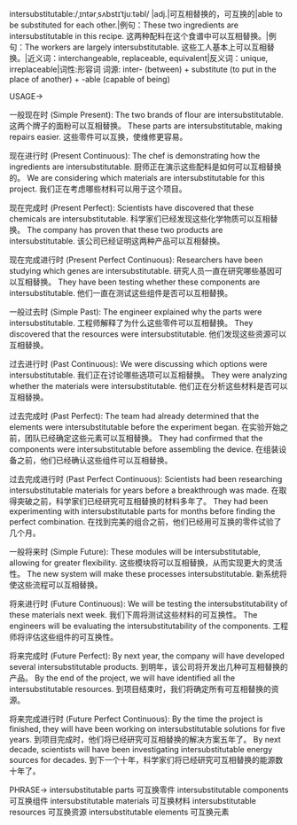 intersubstitutable:/ˌɪntərˌsʌbstɪˈtjuːtəbl/
|adj.|可互相替换的，可互换的|able to be substituted for each other.|例句：These two ingredients are intersubstitutable in this recipe. 这两种配料在这个食谱中可以互相替换。|例句：The workers are largely intersubstitutable. 这些工人基本上可以互相替换。|近义词：interchangeable, replaceable, equivalent|反义词：unique, irreplaceable|词性:形容词
词源: inter- (between) + substitute (to put in the place of another) + -able (capable of being)


USAGE->

一般现在时 (Simple Present):
The two brands of flour are intersubstitutable. 这两个牌子的面粉可以互相替换。
These parts are intersubstitutable, making repairs easier.  这些零件可以互换，使维修更容易。


现在进行时 (Present Continuous):
The chef is demonstrating how the ingredients are intersubstitutable. 厨师正在演示这些配料是如何可以互相替换的。
We are considering which materials are intersubstitutable for this project. 我们正在考虑哪些材料可以用于这个项目。


现在完成时 (Present Perfect):
Scientists have discovered that these chemicals are intersubstitutable. 科学家们已经发现这些化学物质可以互相替换。
The company has proven that these two products are intersubstitutable. 该公司已经证明这两种产品可以互相替换。


现在完成进行时 (Present Perfect Continuous):
Researchers have been studying which genes are intersubstitutable. 研究人员一直在研究哪些基因可以互相替换。
They have been testing whether these components are intersubstitutable. 他们一直在测试这些组件是否可以互相替换。


一般过去时 (Simple Past):
The engineer explained why the parts were intersubstitutable. 工程师解释了为什么这些零件可以互相替换。
They discovered that the resources were intersubstitutable. 他们发现这些资源可以互相替换。


过去进行时 (Past Continuous):
We were discussing which options were intersubstitutable. 我们正在讨论哪些选项可以互相替换。
They were analyzing whether the materials were intersubstitutable. 他们正在分析这些材料是否可以互相替换。


过去完成时 (Past Perfect):
The team had already determined that the elements were intersubstitutable before the experiment began. 在实验开始之前，团队已经确定这些元素可以互相替换。
They had confirmed that the components were intersubstitutable before assembling the device.  在组装设备之前，他们已经确认这些组件可以互相替换。


过去完成进行时 (Past Perfect Continuous):
Scientists had been researching intersubstitutable materials for years before a breakthrough was made. 在取得突破之前，科学家们已经研究可互相替换的材料多年了。
They had been experimenting with intersubstitutable parts for months before finding the perfect combination. 在找到完美的组合之前，他们已经用可互换的零件试验了几个月。


一般将来时 (Simple Future):
These modules will be intersubstitutable, allowing for greater flexibility. 这些模块将可以互相替换，从而实现更大的灵活性。
The new system will make these processes intersubstitutable. 新系统将使这些流程可以互相替换。


将来进行时 (Future Continuous):
We will be testing the intersubstitutability of these materials next week. 我们下周将测试这些材料的可互换性。
The engineers will be evaluating the intersubstitutability of the components. 工程师将评估这些组件的可互换性。


将来完成时 (Future Perfect):
By next year, the company will have developed several intersubstitutable products. 到明年，该公司将开发出几种可互相替换的产品。
By the end of the project, we will have identified all the intersubstitutable resources. 到项目结束时，我们将确定所有可互相替换的资源。


将来完成进行时 (Future Perfect Continuous):
By the time the project is finished, they will have been working on intersubstitutable solutions for five years. 到项目完成时，他们将已经研究可互相替换的解决方案五年了。
By next decade, scientists will have been investigating intersubstitutable energy sources for decades. 到下一个十年，科学家们将已经研究可互相替换的能源数十年了。


PHRASE->
intersubstitutable parts  可互换零件
intersubstitutable components 可互换组件
intersubstitutable materials 可互换材料
intersubstitutable resources 可互换资源
intersubstitutable elements 可互换元素
